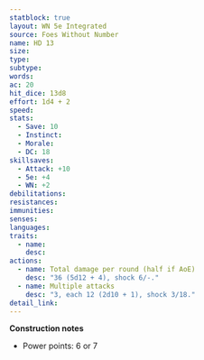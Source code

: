 ```yaml
---
statblock: true
layout: WN 5e Integrated
source: Foes Without Number
name: HD 13
size: 
type: 
subtype: 
words: 
ac: 20
hit_dice: 13d8
effort: 1d4 + 2
speed: 
stats:
  - Save: 10
  - Instinct: 
  - Morale:
  - DC: 18
skillsaves:
  - Attack: +10
  - 5e: +4
  - WN: +2
debilitations: 
resistances:
immunities:
senses:
languages: 
traits:
  - name: 
    desc: 
actions:
  - name: Total damage per round (half if AoE)
    desc: "36 (5d12 + 4), shock 6/-."
  - name: Multiple attacks
    desc: "3, each 12 (2d10 + 1), shock 3/18."
detail_link: 
---
```


**Construction notes**
- Power points: 6 or 7

